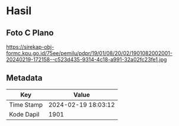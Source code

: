 # Hasil

## Foto C Plano

https://sirekap-obj-formc.kpu.go.id/75ee/pemilu/pdpr/19/01/08/20/02/1901082002001-20240219-172158--c523d435-9314-4c18-a991-32a02fc23fe1.jpg


## Metadata

| Key        | Value               |
| ---------- | ------------------- |
| Time Stamp | 2024-02-19 18:03:12 |
| Kode Dapil | 1901                |



